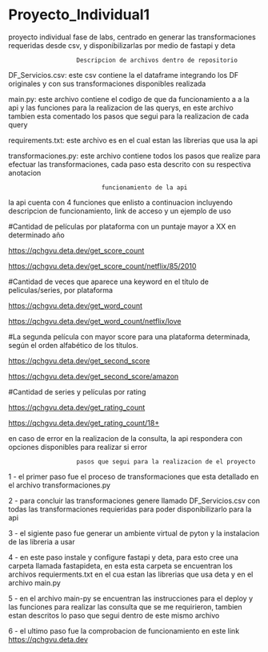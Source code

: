 # Proyecto_Individual1
proyecto individual fase de labs, centrado en generar las transformaciones requeridas desde csv, y disponibilizarlas por medio de fastapi y deta 

                       Descripcion de archivos dentro de repositorio

DF_Servicios.csv: este csv contiene la el dataframe integrando los DF originales y con sus transformaciones disponibles realizada

main.py: este archivo contiene el codigo de que da funcionamiento a a la api y las funciones para la realizacion de las querys, en este archivo tambien esta comentado los pasos que segui para la realizacion de cada query

requirements.txt: este archivo es en el cual estan las librerias que usa la api

transformaciones.py: este archivo contiene todos los pasos que realize para efectuar las transformaciones, cada paso esta descrito con su respectiva anotacion

                       
                              funcionamiento de la api
                          
la api cuenta con 4 funciones que enlisto a continuacion incluyendo descripcion de funcionamiento, link de acceso y un ejemplo de uso 


#Cantidad de películas por plataforma con un puntaje mayor a XX en determinado año

https://qchgvu.deta.dev/get_score_count

https://qchgvu.deta.dev/get_score_count/netflix/85/2010


#Cantidad de veces que aparece una keyword en el título de peliculas/series, por plataforma

https://qchgvu.deta.dev/get_word_count

https://qchgvu.deta.dev/get_word_count/netflix/love


#La segunda película con mayor score para una plataforma determinada, según el orden alfabético de los títulos.

https://qchgvu.deta.dev/get_second_score

https://qchgvu.deta.dev/get_second_score/amazon


#Cantidad de series y películas por rating

https://qchgvu.deta.dev/get_rating_count

https://qchgvu.deta.dev/get_rating_count/18+

en caso de error en la realizacion de la consulta, la api respondera con opciones disponibles para realizar si error



                       pasos que segui para la realizacion de el proyecto

  1 - el primer paso fue el proceso de transformaciones que esta detallado en el archivo transformaciones.py

  2 - para concluir las transformaciones genere llamado DF_Servicios.csv con todas las transformaciones requieridas para poder disponibilizarlo para la api

  3 - el sigiente paso fue generar un ambiente virtual de pyton y la instalacion de las libreria a usar

  4 - en este paso instale y configure fastapi y deta, para esto cree una carpeta llamada fastapideta, en esta esta carpeta se encuentran los archivos requierments.txt en el cua estan las librerias que usa deta y en el archivo main.py  

  5 - en el archivo main-py se encuentran las instrucciones para el deploy y las funciones para realizar las consulta que se me requirieron, tambien estan descritos lo paso que segui dentro de este mismo archivo

  6 - el ultimo paso fue la comprobacion de funcionamiento en este link https://qchgvu.deta.dev 
